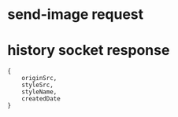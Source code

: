 # send-image request

# history socket response
    {
        originSrc,
        styleSrc,
        styleName,
        createdDate
    }